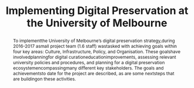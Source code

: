 ---
abstract: 'To  implementthe  University  of  Melbourne’s  digital  preservation strategy,during  2016-2017
  asmall  project  team  (1.6  staff) wastasked   with   achieving goals   within   four   key
  areas: Culture, Infrastructure, Policy,   and Organisation. These   goalshave involvedplanningfor
  digital  curationeducationimprovements, assessing   relevant   university policies   and   procedures,   and
  planning for a digital preservation ecosystemencompassingmany different key stakeholders.
  The goals and achievementsto date for the project are described, as are some nextsteps
  that are buildingon these activities.'
creators:
- Weatherburn, Jaye
date: null
document_url: https://services.phaidra.univie.ac.at/api/object/o:931142/download
grand_parent: iPRES
institutions: []
keywords:
- kyoto
- poster
landing_page_url: https://phaidra.univie.ac.at/o:931142
language: eng
layout: publication
license: CC BY-SA 4.0 International
notes_url: null
parent: iPRES 2017
publication_type: paper
size: 126450
slides_url: null
source_name: iPRES
stream_url: null
title: Implementing Digital Preservation at the University of Melbourne
year: 2017
---